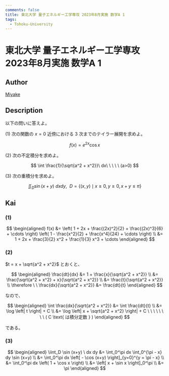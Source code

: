 ```yaml
---
comments: false
title: 東北大学 量子エネルギー工学専攻 2023年8月実施 数学A 1
tags:
  - Tohoku-University
---
```

# 東北大学 量子エネルギー工学専攻 2023年8月実施 数学A 1

## **Author**
[Miyake](https://miyake.github.io/exams/index.html)

## **Description**
以下の問いに答えよ。

(1) 次の関数の $x=0$ 近傍における $3$ 次までのテイラー展開を求めよ。

$$
f(x) = e^{2x} \cos x
$$

(2) 次の不定積分を求めよ。

$$
\int \frac{1}{\sqrt{a^2 + x^2}}\ dx\ \ \ \ \ (a>0)
$$

(3) 次の重積分を求めよ。

$$
\iint_D \sin(x+y)\ dxdy,\ \ D=\{(x,y) \mid x \ge 0, y\ge 0, x+y \le \pi\}
$$

## **Kai**
### (1)

$$
\begin{aligned}
f(x)
&= \left( 1 + 2x + \frac{(2x)^2}{2} + \frac{(2x)^3}{6} + \cdots \right)
\left( 1 - \frac{x^2}{2} + \frac{x^4}{24} + \cdots \right)
\\
&= 1 + 2x + \frac{3}{2} x^2 + \frac{1}{3} x^3 + \cdots
\end{aligned}
$$

### (2)
$t = x + \sqrt{a^2 + x^2}$ とおくと、

$$
\begin{aligned}
\frac{dt}{dx}
&= 1 + \frac{x}{\sqrt{a^2 + x^2}}
\\
&= \frac{\sqrt{a^2 + x^2} + x}{\sqrt{a^2 + x^2}}
\\
&= \frac{t}{\sqrt{a^2 + x^2}}
\\
\therefore \ \ 
\frac{dx}{\sqrt{a^2 + x^2}} &= \frac{dt}{t}
\end{aligned}
$$

なので、

$$
\begin{aligned}
\int \frac{dx}{\sqrt{a^2 + x^2}}
&= \int \frac{dt}{t}
\\
&= \log \left| t \right| + C
\\
&= \log \left| x + \sqrt{a^2 + x^2} \right| + C
\ \ \ \ \ \ \ \ ( C \text{ は積分定数 } )
\end{aligned}
$$

である。

### (3)

$$
\begin{aligned}
\iint_D \sin (x+y) \ dx dy
&= \int_0^\pi dx \int_0^{\pi - x} dy \sin (x+y)
\\
&= \int_0^\pi dx \left[ - \cos (x+y) \right]_{y=0}^{y = \pi - x}
\\
&= \int_0^\pi dx \left( 1 + \cos x \right)
\\
&= \left[ x + \sin x \right]_0^\pi
\\
&= \pi
\end{aligned}
$$